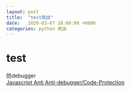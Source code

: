 ```yaml
---
layout: post
title:  "test爬虫"
date:   2020-03-07 18:06:00 +0800
categories: python 爬虫
---
```


# test
防debugger<br>
[Javascript Anti Anti-debugger/Code-Protection](https://ohmycoding.com/201903/Javascript-Anti-Anti-debugger-Code-Protection/)
